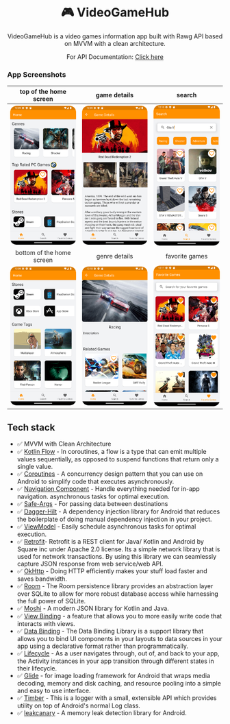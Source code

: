 <h1 align="center">🎮 VideoGameHub</h1>

<p align="center">  
VideoGameHub is a video games information app built with Rawg API based on MVVM with a clean architecture.
<br/>
<p align="center">For API Documentation: <a href="https://api.rawg.io/docs/">Click here</a></p>
</p>


### App Screenshots

| top of the home screen | game details | search |
|:-:|:-:|:-:|
| <img src="https://github.com/herdal06/VideoGameHub/blob/master/arts/home1.png?raw=true" alt="drawing" width="250"/> | <img src="https://github.com/herdal06/VideoGameHub/blob/master/arts/game_detail.png?raw=true" alt="drawing" width="250"/> | <img src="https://github.com/herdal06/VideoGameHub/blob/master/arts/search_games.png?raw=true" alt="drawing" width="250"/> 
| bottom of the home screen | genre details | favorite games |
| <img src="https://github.com/herdal06/VideoGameHub/blob/master/arts/home2.png?raw=true" alt="drawing" width="250"/> | <img src="https://github.com/herdal06/VideoGameHub/blob/master/arts/genre_detail.png?raw=true" alt="drawing" width="250"/> | <img src="https://github.com/herdal06/VideoGameHub/blob/master/arts/favorite_games.png?raw=true" alt="drawing" width="250"/> 

## Tech stack
* ✅ MVVM with Clean Architecture
* ✅ [Kotlin Flow][33] - In coroutines, a flow is a type that can emit multiple values sequentially, as opposed to suspend functions that return only a single value.
* ✅ [Coroutines][51] - A concurrency design pattern that you can use on Android to simplify code that executes asynchronously.
* ✅ [Navigation Component][24] - Handle everything needed for in-app navigation. asynchronous tasks for optimal execution.
* ✅ [Safe-Args][25] - For passing data between destinations
* ✅ [Dagger-Hilt][93] - A dependency injection library for Android that reduces the boilerplate of doing manual dependency injection in your project.
* ✅ [ViewModel][17] - Easily schedule asynchronous tasks for optimal execution.
* ✅ [Retrofit][90]- Retrofit is a REST client for Java/ Kotlin and Android by Square inc under Apache 2.0 license. Its a simple network library that is used for network transactions. By using this library we can seamlessly capture JSON response from web service/web API.
* ✅ [OkHttp][23] - Doing HTTP efficiently makes your stuff load faster and saves bandwidth.
* ✅ [Room][32] - The Room persistence library provides an abstraction layer over SQLite to allow for more robust database access while harnessing the full power of SQLite.
* ✅ [Moshi][95] - A modern JSON library for Kotlin and Java.
* ✅ [View Binding][11] - a feature that allows you to more easily write code that interacts with views.
* ✅ [Data Binding][86] - The Data Binding Library is a support library that allows you to bind UI components in your layouts to data sources in your app using a declarative format rather than programmatically.
* ✅ [Lifecycle][22] - As a user navigates through, out of, and back to your app, the Activity instances in your app transition through different states in their lifecycle.
* ✅ [Glide][27] - for image loading framework for Android that wraps media decoding, memory and disk caching, and resource pooling into a simple and easy to use interface.
* ✅ [Timber][9] - This is a logger with a small, extensible API which provides utility on top of Android's normal Log class.
* ✅ [leakcanary][14] - A memory leak detection library for Android.

[11]: https://developer.android.com/topic/libraries/view-binding
[92]: https://coil-kt.github.io/coil/
[93]: https://developer.android.com/training/dependency-injection/hilt-android
[51]: https://developer.android.com/kotlin/coroutines
[90]: https://square.github.io/retrofit/
[33]: https://developer.android.com/kotlin/flow
[22]: https://developer.android.com/guide/components/activities/activity-lifecycle
[17]: https://developer.android.com/topic/libraries/architecture/viewmodel?gclid=Cj0KCQiA4uCcBhDdARIsAH5jyUlE1HL0TNxXu5b4pw6DEMOlRccWdVnqiRcLji7OHsDN6trNOKa-sdgaAr6rEALw_wcB&gclsrc=aw.ds
[23]: https://square.github.io/okhttp/
[24]: https://developer.android.com/guide/navigation/navigation-getting-started
[25]: https://developer.android.com/guide/navigation/navigation-pass-data
[27]: https://github.com/bumptech/glide
[86]: https://developer.android.com/topic/libraries/data-binding
[95]: https://github.com/square/moshi
[9]: https://github.com/JakeWharton/timber
[14]: https://github.com/square/leakcanary
[32]: https://developer.android.com/training/data-storage/room

